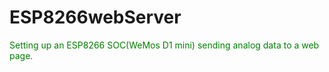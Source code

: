 
# ESP8266webServer
<p style ="color: green">Setting up an ESP8266 SOC(WeMos D1 mini) sending analog data to a web page.</p>

